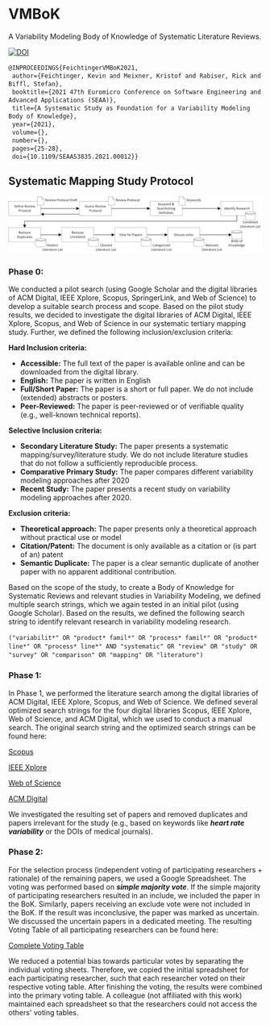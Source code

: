 # VMBoK

A Variability Modeling Body of Knowledge of Systematic Literature Reviews.

[![DOI](https://img.shields.io/badge/DOI-10.1109/SEAA53835.2021.00012-888888.svg)](https://doi.org/10.1109/SEAA53835.2021.00012)

```
@INPROCEEDINGS{FeichtingerVMBoK2021,  
 author={Feichtinger, Kevin and Meixner, Kristof and Rabiser, Rick and Biffl, Stefan},  
 booktitle={2021 47th Euromicro Conference on Software Engineering and Advanced Applications (SEAA)},   
 title={A Systematic Study as Foundation for a Variability Modeling Body of Knowledge},   
 year={2021},  
 volume={},  
 number={},  
 pages={25-28},  
 doi={10.1109/SEAA53835.2021.00012}}
```

## Systematic Mapping Study Protocol

![Process of the Systematic Mapping Study](images/sms-process.png)

### Phase 0: 

We conducted a pilot search (using Google Scholar and the digital libraries of ACM Digital, IEEE Xplore, Scopus, SpringerLink, and Web of Science) to develop a suitable search process and scope. Based on the pilot study results, we decided to investigate the digital libraries of ACM Digital, IEEE Xplore, Scopus, and Web of Science in our systematic tertiary mapping study. Further, we defined the following inclusion/exclusion criteria:

**Hard Inclusion criteria:**
-   **Accessible:** The full text of the paper is available online and can be downloaded from the digital library.
-   **English:** The paper is written in English
-   **Full/Short Paper:** The paper is a short or full paper. We do not include (extended) abstracts or posters.
-   **Peer-Reviewed:** The paper is peer-reviewed or of verifiable quality (e.g., well-known technical reports).

**Selective Inclusion criteria:**
-   **Secondary Literature Study:** The paper presents a systematic mapping/survey/literature study. We do not include literature studies that do not follow a sufficiently reproducible process. 
-   **Comparative Primary Study:** The paper compares different variability modeling approaches after 2020
-   **Recent Study:** The paper presents a recent study on variability modeling approaches after 2020.

**Exclusion criteria:**
-   **Theoretical approach:** The paper presents only a theoretical approach without practical use or model
-   **Citation/Patent:** The document is only available as a citation or (is part of an) patent
-   **Semantic Duplicate:** The paper is a clear semantic duplicate of another paper with no apparent additional contribution.

Based on the scope of the study, to create a Body of Knowledge for Systematic Reviews and relevant studies in Variability Modeling, we defined multiple search strings, which we again tested in an initial pilot (using Google Scholar). Based on the results, we defined the following search string to identify relevant research in variability modeling research.

`("variabilit*" OR "product* famil*" OR "process* famil*" OR "product* line*" OR "process* line*" AND "systematic" OR "review" OR "study" OR "survey" OR "comparison" OR "mapping" OR "literature")`

### Phase 1: 

In Phase 1, we performed the literature search among the digital libraries of ACM Digital, IEEE Xplore, Scopus, and Web of Science. We defined several optimized search strings for the four digital libraries Scopus, IEEE Xplore, Web of Science, and ACM Digital, which we used to conduct a manual search. 
The original search string and the optimized search strings can be found here:

[Scopus](/protocol/searchStrings/scopus.txt)

[IEEE Xplore](/protocol/searchStrings/ieee.txt)

[Web of Science](/protocol/searchStrings/wok.txt)

[ACM Digital](/protocol/searchStrings/acm.txt)

We investigated the resulting set of papers and removed duplicates and papers irrelevant for the study (e.g., based on keywords like ***heart rate variability*** or the DOIs of medical journals).

### Phase 2:

For the selection process (independent voting of participating researchers + rationale) of the remaining papers, we used a Google Spreadsheet. The voting was performed based on ***simple majority vote***. If the simple majority of participating researchers resulted in an include, we included the paper in the BoK. Similarly, papers receiving an exclude vote were not included in the BoK. If the result was inconclusive, the paper was marked as uncertain. We discussed the uncertain papers in a dedicated meeting. The resulting Voting Table of all participating researchers can be found here:

[Complete Voting Table](/protocol/votingtable.pdf)
 
We reduced a potential bias towards particular votes by separating the individual voting sheets. Therefore, we copied the initial spreadsheet for each participating researcher, such that each researcher voted on their respective voting table. After finishing the voting, the results were combined into the primary voting table. A colleague (not affiliated with this work) maintained each spreadsheet so that the researchers could not access the others' voting tables.
